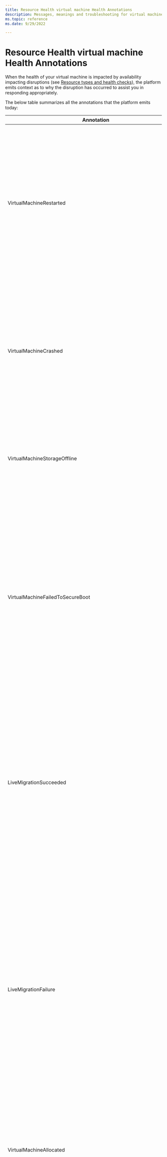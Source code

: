 ```yaml
---
title: Resource Health virtual machine Health Annotations
description: Messages, meanings and troubleshooting for virtual machines resource health statuses. 
ms.topic: reference
ms.date: 9/29/2022

---
```


# Resource Health virtual machine Health Annotations

When the health of your virtual machine is impacted by availability impacting disruptions (see [Resource types and health checks](resource-health-checks-resource-types.md)), the platform emits context as to why the disruption has occurred to assist you in responding appropriately. 

The below table summarizes all the annotations that the platform emits today:

| Annotation | Description |
|------------|-------------|
| VirtualMachineRestarted	| The Virtual Machine is undergoing a reboot as requested by a restart action triggered by an authorized user or process from within the Virtual Machine. No other action is required at this time. For more information, see [understanding Virtual Machine reboots in Azure](/troubleshoot/azure/virtual-machines/understand-vm-reboot). |
| VirtualMachineCrashed | The Virtual Machine is undergoing a reboot due to a guest OS crash. The local data remains unaffected during this process. No other action is required at this time. For more information, see [understanding Virtual Machine crashes in Azure](/troubleshoot/azure/virtual-machines/understand-vm-reboot#vm-crashes). |
| VirtualMachineStorageOffline | The Virtual Machine is either currently undergoing a reboot or experiencing an application freeze due to a temporary loss of access to disk. |
| VirtualMachineFailedToSecureBoot | Applicable to Azure Confidential Compute Virtual Machines when guest activity such as unsigned booting components leads to a guest OS issue preventing the Virtual Machine from booting securely. You can attempt to retry deployment after ensuring OS boot components are signed by trusted publishers. For more information, see [Secure Boot](/windows-hardware/design/device-experiences/oem-secure-boot). |
| LiveMigrationSucceeded | The Virtual Machine was briefly paused as a Live Migration operation was successfully performed on your Virtual Machine. This operation was carried out either as a repair action, for allocation optimization or as part of routine maintenance workflows. No other action is required at this time. For more information, see [Live Migration](../virtual-machines/maintenance-and-updates.md#live-migration). |
| LiveMigrationFailure | A Live Migration operation was attempted on your Virtual Machine as either a repair action, for allocation optimization or as part of routine maintenance workflows. This operation, however, could not be successfully completed and may have resulted in a brief pause of your Virtual Machine. No otheraction is required at this time. <br/> Also note that [M Series](../virtual-machines/m-series.md), [L Series](../virtual-machines/lasv3-series.md) VM SKUs are not applicable for Live Migration. For more information, see [Live Migration](../virtual-machines/maintenance-and-updates.md#live-migration). |
| VirtualMachineAllocated | The Virtual Machine is in the process of being set up as requested by an authorized user or process. No other action is required at this time. |
| VirtualMachineDeallocationInitiated | The Virtual Machine is in the process of being stopped and deallocated as requested by an authorized user or process. No other action is required at this time. |
| VirtualMachineHostCrashed | The Virtual Machine has unexpectedly crashed due to the underlying host server experiencing a software failure or due to a failed hardware component. While the Virtual Machine is rebooting, the local data remains unaffected. You may attempt to redeploy the Virtual Machine to a different host server if you continue to experience issues. |
| VirtualMachineMigrationInitiatedForPlannedMaintenance | The Virtual Machine is being migrated to a different host server as part of routine maintenance workflows orchestrated by the platform. No other action is required at this time. For more information, see [Planned Maintenance](../virtual-machines/maintenance-and-updates.md). |
| VirtualMachineRebootInitiatedForPlannedMaintenance |	The Virtual Machine is undergoing a reboot as part of routine maintenance workflows orchestrated by the platform. No other action is required at this time. For more information, see [Maintenance and updates](../virtual-machines/maintenance-and-updates.md). |
| VirtualMachineHostRebootedForRepair |	The Virtual Machine is undergoing a reboot due to the underlying host server experiencing unexpected failures. While the Virtual Machine is rebooting, the local data remains unaffected. For more information, see [understanding Virtual Machine reboots in Azure](/troubleshoot/azure/virtual-machines/understand-vm-reboot). |
| VirtualMachineMigrationInitiatedForRepair |	The Virtual Machine is being migrated to a different host server due to the underlying host server experiencing unexpected failures. Since the Virtual Machine is being migrated to a new host server, the local data will not persist. For more information, see [Service Healing](https://azure.microsoft.com/blog/service-healing-auto-recovery-of-virtual-machines/). |
| VirtualMachineRedeployInitiatedByControlPlaneDueToPlannedMaintenance |	The Virtual Machine is being migrated to a different host server as part of routine maintenance workflows triggered by an authorized user or process. Since the Virtual Machine is being migrated to a new host server, the local data will not persist. For more information, see [Maintenance and updates](../virtual-machines/maintenance-and-updates.md). |
| VirtualMachineMigrationScheduledForDegradedHardware |	The Virtual Machine is experiencing degraded availability as it is running on a host server with a degraded hardware component which is predicted to fail soon. Live Migration will be attempted to safely migrate your Virtual Machine to a healthy host server; however, the operation may fail depending on the degradation of the underlying hardware. <br/> We strongly advise you to redeploy your Virtual Machine to avoid unexpected failures by the redeploy deadline specified. For more information, see [Advancing failure prediction and mitigation](https://azure.microsoft.com/blog/advancing-failure-prediction-and-mitigation-introducing-narya/). |
| VirtualMachinePossiblyDegradedDueToHardwareFailure | The Virtual Machine is experiencing an imminent risk to its availability as it is running on a host server with a degraded hardware component that will fail soon. Live Migration will be attempted to safely migrate your Virtual Machine to a healthy host server; however, the operation may fail. <br/> We strongly advise you to redeploy your Virtual Machine to avoid unexpected failures by the redeploy deadline specified. For more information, see [Advancing failure prediction and mitigation](https://azure.microsoft.com/blog/advancing-failure-prediction-and-mitigation-introducing-narya/). |
| VirtualMachineScheduledForServiceHealing |	The Virtual Machine is experiencing an imminent risk to its availability as it is running on a host server that is experiencing fatal errors. Live Migration will be attempted to safely migrate your Virtual Machine to a healthy host server; however, the operation may fail depending on the failure signature encountered by the host server. <br/> We strongly advise you to redeploy your Virtual Machine to avoid unexpected failures by the redeploy deadline specified. For more information, see [Advancing failure prediction and mitigation](https://azure.microsoft.com/blog/advancing-failure-prediction-and-mitigation-introducing-narya/). |
| VirtualMachinePreempted |	If you are running a Spot/Low Priority Virtual Machine, it has been preempted either due to capacity recall by the platform or due to billing-based eviction where cost exceeded user defined thresholds. No other action is required at this time. For more information, see [Spot Virtual Machines](../virtual-machines/spot-vms.md). |
| VirtualMachineRebootInitiatedByControlPlane | The Virtual Machine is undergoing a reboot as requested by an authorized user or process from within the Virtual machine. No other action is required at this time. |
| VirtualMachineRedeployInitiatedByControlPlane |	The Virtual Machine is being migrated to a different host server as requested by an authorized user or process from within the Virtual machine. No other action is required at this time. Since the Virtual Machine is being migrated to a new host server, the local data will not persist. |
| VirtualMachineSizeChanged |	The Virtual Machine is being resized as requested by an authorized user or process. No other action is required at this time. |
|VirtualMachineConfigurationUpdated |	The Virtual Machine configuration is being updated as requested by an authorized user or process. No other action is required at this time. |
| VirtualMachineStartInitiatedByControlPlane |The Virtual Machine is starting as requested by an authorized user or process. No other action is required at this time. |
| VirtualMachineStopInitiatedByControlPlane |	The Virtual Machine is stopping as requested by an authorized user or process. No other action is required at this time. |
| VirtualMachineStoppedInternally |	The Virtual Machine is stopping as requested by an authorized user or process, or due to a guest activity from within the Virtual Machine. No other action is required at this time. |
| VirtualMachineProvisioningTimedOut |	The Virtual Machine provisioning has failed due to Guest OS issues or incorrect user run scripts. You can attempt to either re-create this Virtual Machine. If this Virtual Machine is part of a Virtual Machine scale set, you can try reimaging it. |
| AccelnetUnhealthy |	Applicable if Accelerated Networking is enabled for your Virtual Machine – We have detected that the Accelerated Networking feature is not functioning as expected. You can attempt to redeploy your Virtual Machine to potentially mitigate the issue. |
